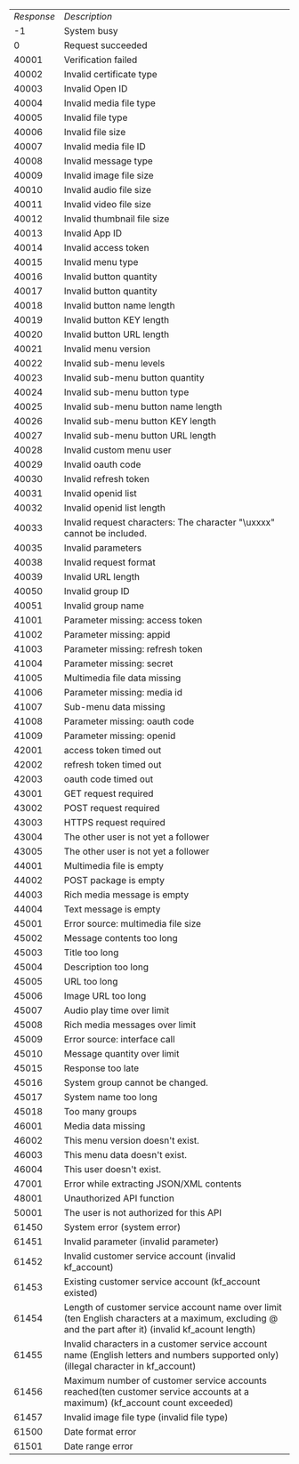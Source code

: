 <table>
<tr><td><em>Response</em></td><td><em>Description</em></td></tr>
<tr>
<td> -1
</td>
<td>System busy
</td></tr>
<tr>
<td>0
</td>
<td>Request succeeded
</td></tr>
<tr>
<td>40001
</td>
<td>Verification failed
</td></tr>
<tr>
<td>40002
</td>
<td>Invalid certificate type
</td></tr>
<tr>
<td>40003
</td>
<td>Invalid Open ID
</td></tr>
<tr>
<td>40004
</td>
<td>Invalid media file type
</td></tr>
<tr>
<td>40005
</td>
<td>Invalid file type
</td></tr>
<tr>
<td>40006
</td>
<td>Invalid file size
</td></tr>
<tr>
<td>40007
</td>
<td>Invalid media file ID
</td></tr>
<tr>
<td>40008
</td>
<td>Invalid message type
</td></tr>
<tr>
<td>40009
</td>
<td>Invalid image file size
</td></tr>
<tr>
<td>40010
</td>
<td>Invalid audio file size
</td></tr>
<tr>
<td>40011
</td>
<td>Invalid video file size
</td></tr>
<tr>
<td>40012
</td>
<td>Invalid thumbnail file size
</td></tr>
<tr>
<td>40013
</td>
<td>Invalid App ID
</td></tr>
<tr>
<td>40014
</td>
<td>Invalid access token
</td></tr>
<tr>
<td>40015
</td>
<td>Invalid menu type
</td></tr>
<tr>
<td>40016
</td>
<td>Invalid button quantity
</td></tr>
<tr>
<td>40017
</td>
<td>Invalid button quantity
</td></tr>
<tr>
<td>40018
</td>
<td>Invalid button name length
</td></tr>
<tr>
<td>40019
</td>
<td>Invalid button KEY length
</td></tr>
<tr>
<td>40020
</td>
<td>Invalid button URL length
</td></tr>
<tr>
<td>40021
</td>
<td>Invalid menu version
</td></tr>
<tr>
<td>40022
</td>
<td>Invalid sub-menu levels
</td></tr>
<tr>
<td>40023
</td>
<td>Invalid sub-menu button quantity
</td></tr>
<tr>
<td>40024
</td>
<td>Invalid sub-menu button type
</td></tr>
<tr>
<td>40025
</td>
<td>Invalid sub-menu button name length
</td></tr>
<tr>
<td>40026
</td>
<td>Invalid sub-menu button KEY length
</td></tr>
<tr>
<td>40027
</td>
<td>Invalid sub-menu button URL length
</td></tr>
<tr>
<td>40028
</td>
<td>Invalid custom menu user
</td></tr>
<tr>
<td>40029
</td>
<td>Invalid oauth code
</td></tr>
<tr>
<td>40030
</td>
<td>Invalid refresh token
</td></tr>
<tr>
<td>40031
</td>
<td>Invalid openid list
</td></tr>
<tr>
<td>40032
</td>
<td>Invalid openid list length
</td></tr>
<tr>
<td>40033
</td>
<td>Invalid request characters: The character "\uxxxx" cannot be included.
</td></tr>
<tr>
<td>40035
</td>
<td>Invalid parameters
</td></tr>
<tr>
<td>40038
</td>
<td>Invalid request format
</td></tr>
<tr>
<td>40039
</td>
<td>Invalid URL length
</td></tr>
<tr>
<td>40050
</td>
<td>Invalid group ID
</td></tr>
<tr>
<td>40051
</td>
<td>Invalid group name
</td></tr>
<tr>
<td>41001
</td>
<td>Parameter missing: access token
</td></tr>
<tr>
<td>41002
</td>
<td>Parameter missing: appid
</td></tr>
<tr>
<td>41003
</td>
<td>Parameter missing: refresh token
</td></tr>
<tr>
<td>41004
</td>
<td>Parameter missing: secret
</td></tr>
<tr>
<td>41005
</td>
<td>Multimedia file data missing
</td></tr>
<tr>
<td>41006
</td>
<td>Parameter missing: media id
</td></tr>
<tr>
<td>41007
</td>
<td>Sub-menu data missing
</td></tr>
<tr>
<td>41008
</td>
<td>Parameter missing: oauth code
</td></tr>
<tr>
<td>41009
</td>
<td>Parameter missing: openid
</td></tr>
<tr>
<td>42001
</td>
<td>access token timed out
</td></tr>
<tr>
<td>42002
</td>
<td>refresh token timed out
</td></tr>
<tr>
<td>42003
</td>
<td>oauth code timed out
</td></tr>
<tr>
<td>43001
</td>
<td>GET request required
</td></tr>
<tr>
<td>43002
</td>
<td>POST request required
</td></tr>
<tr>
<td>43003
</td>
<td>HTTPS request required
</td></tr>
<tr>
<td>43004
</td>
<td>The other user is not yet a follower
</td></tr>
<tr>
<td>43005
</td>
<td>The other user is not yet a follower
</td></tr>
<tr>
<td>44001
</td>
<td>Multimedia file is empty
</td></tr>
<tr>
<td>44002
</td>
<td>POST package is empty
</td></tr>
<tr>
<td>44003
</td>
<td>Rich media message is empty
</td></tr>
<tr>
<td>44004
</td>
<td>Text message is empty
</td></tr>
<tr>
<td>45001
</td>
<td>Error source: multimedia file size
</td></tr>
<tr>
<td>45002
</td>
<td>Message contents too long
</td></tr>
<tr>
<td>45003
</td>
<td>Title too long
</td></tr>
<tr>
<td>45004
</td>
<td>Description too long
</td></tr>
<tr>
<td>45005
</td>
<td>URL too long
</td></tr>
<tr>
<td>45006
</td>
<td>Image URL too long
</td></tr>
<tr>
<td>45007
</td>
<td>Audio play time over limit
</td></tr>
<tr>
<td>45008
</td>
<td>Rich media messages over limit
</td></tr>
<tr>
<td>45009
</td>
<td>Error source: interface call
</td></tr>
<tr>
<td>45010
</td>
<td>Message quantity over limit
</td></tr>
<tr>
<td>45015
</td>
<td>Response too late
</td></tr>
<tr>
<td>45016
</td>
<td>System group cannot be changed.
</td></tr>
<tr>
<td>45017
</td>
<td>System name too long
</td></tr>
<tr>
<td>45018
</td>
<td>Too many groups
</td></tr>
<tr>
<td>46001
</td>
<td>Media data missing
</td></tr>
<tr>
<td>46002
</td>
<td>This menu version doesn't exist.
</td></tr>
<tr>
<td>46003
</td>
<td>This menu data doesn't exist.
</td></tr>
<tr>
<td>46004
</td>
<td>This user doesn't exist.
</td></tr>
<tr>
<td>47001
</td>
<td>Error while extracting JSON/XML contents
</td></tr>
<tr>
<td>48001
</td>
<td>Unauthorized API function
</td></tr>
<tr>
<td>50001
</td>
<td>The user is not authorized for this API
</td></tr>
<tr>
<td>61450
</td>
<td>System error (system error)
</td></tr>
<tr>
<td>61451
</td>
<td>Invalid parameter (invalid parameter)
</td></tr>
<tr>
<td>61452
</td>
<td>Invalid customer service account (invalid kf_account)
</td></tr>
<tr>
<td>61453
</td>
<td>Existing customer service account (kf_account existed)
</td></tr>
<tr>
<td>61454
</td>
<td>Length of customer service account name over limit (ten English characters at a maximum, excluding @ and the part after it) (invalid kf_acount length)
</td></tr>
<tr>
<td>61455
</td>
<td>Invalid characters in a customer service account name (English letters and numbers supported only) (illegal character in kf_account)
</td></tr>
<tr>
<td>61456
</td>
<td>Maximum number of customer service accounts reached(ten customer service accounts at a maximum) (kf_account count exceeded)
</td></tr>
<tr>
<td>61457
</td>
<td>Invalid image file type (invalid file type)
</td></tr>
<tr>
<td>61500
</td>
<td>Date format error
</td></tr>
<tr>
<td>61501
</td>
<td>Date range error
</td></tr>
</table>
